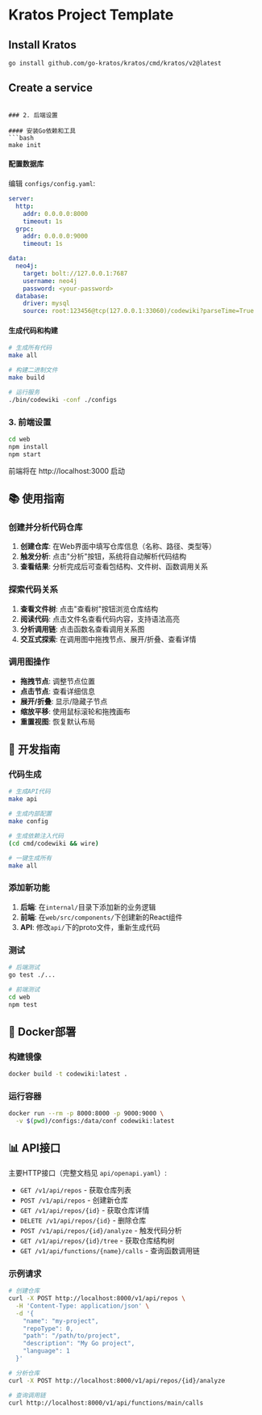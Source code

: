 # Kratos Project Template

## Install Kratos
```
go install github.com/go-kratos/kratos/cmd/kratos/v2@latest
```
## Create a service
```

### 2. 后端设置

#### 安装Go依赖和工具
```bash
make init
```

#### 配置数据库
编辑 `configs/config.yaml`:
```yaml
server:
  http:
    addr: 0.0.0.0:8000
    timeout: 1s
  grpc:
    addr: 0.0.0.0:9000
    timeout: 1s

data:
  neo4j:
    target: bolt://127.0.0.1:7687
    username: neo4j
    password: <your-password>
  database:
    driver: mysql
    source: root:123456@tcp(127.0.0.1:33060)/codewiki?parseTime=True
```

#### 生成代码和构建
```bash
# 生成所有代码
make all

# 构建二进制文件
make build

# 运行服务
./bin/codewiki -conf ./configs
```

### 3. 前端设置

```bash
cd web
npm install
npm start
```

前端将在 http://localhost:3000 启动

## 📚 使用指南

### 创建并分析代码仓库

1. **创建仓库**: 在Web界面中填写仓库信息（名称、路径、类型等）
2. **触发分析**: 点击"分析"按钮，系统将自动解析代码结构
3. **查看结果**: 分析完成后可查看包结构、文件树、函数调用关系

### 探索代码关系

1. **查看文件树**: 点击"查看树"按钮浏览仓库结构
2. **阅读代码**: 点击文件名查看代码内容，支持语法高亮
3. **分析调用链**: 点击函数名查看调用关系图
4. **交互式探索**: 在调用图中拖拽节点、展开/折叠、查看详情

### 调用图操作

- **拖拽节点**: 调整节点位置
- **点击节点**: 查看详细信息
- **展开/折叠**: 显示/隐藏子节点
- **缩放平移**: 使用鼠标滚轮和拖拽画布
- **重置视图**: 恢复默认布局

## 🔧 开发指南

### 代码生成

```bash
# 生成API代码
make api

# 生成内部配置
make config

# 生成依赖注入代码
(cd cmd/codewiki && wire)

# 一键生成所有
make all
```

### 添加新功能

1. **后端**: 在`internal/`目录下添加新的业务逻辑
2. **前端**: 在`web/src/components/`下创建新的React组件
3. **API**: 修改`api/`下的proto文件，重新生成代码

### 测试

```bash
# 后端测试
go test ./...

# 前端测试
cd web
npm test
```

## 🐳 Docker部署

### 构建镜像
```bash
docker build -t codewiki:latest .
```

### 运行容器
```bash
docker run --rm -p 8000:8000 -p 9000:9000 \
  -v $(pwd)/configs:/data/conf codewiki:latest
```

## 📊 API接口

主要HTTP接口（完整文档见 `api/openapi.yaml`）:

- `GET /v1/api/repos` - 获取仓库列表
- `POST /v1/api/repos` - 创建新仓库
- `GET /v1/api/repos/{id}` - 获取仓库详情
- `DELETE /v1/api/repos/{id}` - 删除仓库
- `POST /v1/api/repos/{id}/analyze` - 触发代码分析
- `GET /v1/api/repos/{id}/tree` - 获取仓库结构树
- `GET /v1/api/functions/{name}/calls` - 查询函数调用链

### 示例请求

```bash
# 创建仓库
curl -X POST http://localhost:8000/v1/api/repos \
  -H 'Content-Type: application/json' \
  -d '{
    "name": "my-project",
    "repoType": 0,
    "path": "/path/to/project",
    "description": "My Go project",
    "language": 1
  }'

# 分析仓库
curl -X POST http://localhost:8000/v1/api/repos/{id}/analyze

# 查询调用链
curl http://localhost:8000/v1/api/functions/main/calls
```

